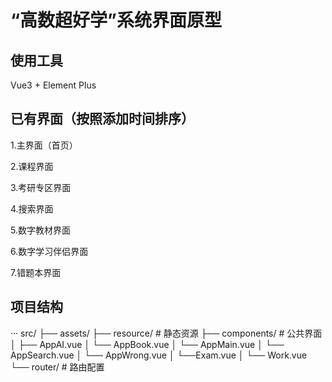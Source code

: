 # “高数超好学”系统界面原型

## 使用工具

Vue3 + Element Plus

## 已有界面（按照添加时间排序）

1.主界面（首页）

2.课程界面

3.考研专区界面

4.搜索界面

5.数字教材界面

6.数字学习伴侣界面

7.错题本界面

## 项目结构
···
src/
├── assets/
├── resource/            # 静态资源
├── components/        # 公共界面
│   ├── AppAI.vue
│   └── AppBook.vue
│   └── AppMain.vue
│   └── AppSearch.vue
│   └── AppWrong.vue
│   └──Exam.vue
│   └── Work.vue
└── router/            # 路由配置
